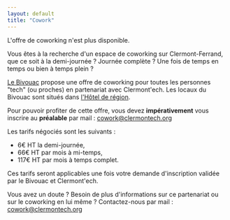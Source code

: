 ```yaml
---
layout: default
title: "Cowork"
---
```


<span id="announcement">L'offre de coworking n'est plus disponible.</span>

Vous êtes à la recherche d'un espace de coworking sur Clermont-Ferrand, que ce soit à la demi-journée ? Journée complète ? Une fois de temps en temps ou bien à temps plein ?

[Le Bivouac](http://www.lebivouac.com/) propose une offre de coworking pour toutes les personnes "tech" (ou proches) en partenariat avec Clermont'ech. Les locaux du Bivouac sont situés dans [l'Hôtel de région](https://osm.org/go/0AkOKx_14--).

Pour pouvoir profiter de cette offre, vous devez **impérativement** vous inscrire au **préalable** par mail : <a href="mailto:cowork@clermontech.org">cowork@clermontech.org</a>

Les tarifs négociés sont les suivants :

- 6€ HT la demi-journée,
- 66€ HT par mois à mi-temps,
- 117€ HT par mois à temps complet.

Ces tarifs seront applicables une fois votre demande d'inscription validée par le Bivouac et Clermont'ech.

Vous avez un doute ? Besoin de plus d'informations sur ce partenariat ou sur le coworking en lui même ? Contactez-nous par mail : <a href="mailto:cowork@clermontech.org">cowork@clermontech.org</a>
